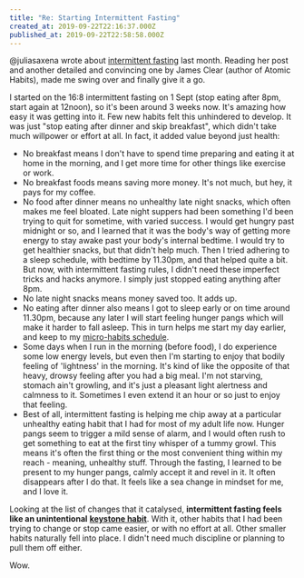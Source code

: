 ```yaml
---
title: "Re: Starting Intermittent Fasting"
created_at: 2019-09-22T22:16:37.000Z
published_at: 2019-09-22T22:58:58.000Z
---
```

@juliasaxena wrote about [intermittent fasting](https://200wordsaday.com/words/starting-intermittent-fasting-276195d87509e3955c) last month. Reading her post and another detailed and convincing one by James Clear (author of Atomic Habits), made me swing over and finally give it a go.

  

I started on the 16:8 intermittent fasting on 1 Sept (stop eating after 8pm, start again at 12noon), so it's been around 3 weeks now. It's amazing how easy it was getting into it. Few new habits felt this unhindered to develop. It was just "stop eating after dinner and skip breakfast", which didn't take much willpower or effort at all. In fact, it added value beyond just health: 

  

*   No breakfast means I don't have to spend time preparing and eating it at home in the morning, and I get more time for other things like exercise or work.
*   No breakfast foods means saving more money. It's not much, but hey, it pays for my coffee.
*   No food after dinner means no unhealthy late night snacks, which often makes me feel bloated. Late night suppers had been something I'd been trying to quit for sometime, with varied success. I would get hungry past midnight or so, and I learned that it was the body's way of getting more energy to stay awake past your body's internal bedtime. I would try to get healthier snacks, but that didn't help much. Then I tried adhering to a sleep schedule, with bedtime by 11.30pm, and that helped quite a bit. But now, with intermittent fasting rules, I didn't need these imperfect tricks and hacks anymore. I simply just stopped eating anything after 8pm.
*   No late night snacks means money saved too. It adds up.
*   No eating after dinner also means I got to sleep early or on time around 11.30pm, because any later I will start feeling hunger pangs which will make it harder to fall asleep. This in turn helps me start my day earlier, and keep to my [micro-habits schedule](https://200wordsaday.com/words/my-daily-micro-habits-program-263985d6e7102e4b35). 
*   Some days when I run in the morning (before food), I do experience some low energy levels, but even then I'm starting to enjoy that bodily feeling of 'lightness' in the morning. It's kind of like the opposite of that heavy, drowsy feeling after you had a big meal. I'm not starving, stomach ain't growling, and it's just a pleasant light alertness and calmness to it. Sometimes I even extend it an hour or so just to enjoy that feeling. 
*   Best of all, intermittent fasting is helping me chip away at a particular unhealthy eating habit that I had for most of my adult life now. Hunger pangs seem to trigger a mild sense of alarm, and I would often rush to get something to eat at the first tiny whisper of a tummy growl. This means it's often the first thing or the most convenient thing within my reach - meaning, unhealthy stuff. Through the fasting, I learned to be present to my hunger pangs, calmly accept it and revel in it. It often disappears after I do that. It feels like a sea change in mindset for me, and I love it. 

  

Looking at the list of changes that it catalysed, **intermittent fasting feels like an unintentional** [**keystone habit**](https://jamesclear.com/keystone-habits). With it, other habits that I had been trying to change or stop came easier, or with no effort at all. Other smaller habits naturally fell into place. I didn't need much discipline or planning to pull them off either. 

  

Wow.
